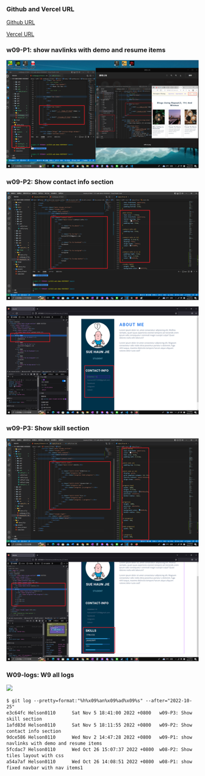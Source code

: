 ### Github and Vercel URL

[Github URL](https://github.com/Helson0110/1111-web-demo-410350267)

[Vercel URL](https://1111-web-demo-410350267-tfro.vercel.app/)

### w09-P1: show navlinks with demo and resume items

![](w09-p1.png)

### w09-P2: Show contact info section

![](w09-p2-1.png)

![](w09-p2-2.png)

### w09-P3: Show skill section

![](w09-p3-1.png)

![](w09-p3-2.png)

### W09-logs: W9 all logs

![](w08-logs.png)

```
$ git log --pretty=format:"%h%x09%an%x09%ad%x09%s" --after="2022-10-25"
e3c64fc Helson0110      Sat Nov 5 18:41:00 2022 +0800   w09-P3: Show skill section
1afd83d Helson0110      Sat Nov 5 18:11:55 2022 +0800   w09-P2: Show contact info section
9dce586 Helson0110      Wed Nov 2 14:47:28 2022 +0800   w09-P1: show navlinks with demo and resume items
5fcdac7 Helson0110      Wed Oct 26 15:07:37 2022 +0800  w08-P2: Show tiles layout with css
a54a7af Helson0110      Wed Oct 26 14:08:51 2022 +0800  w08-P1: show fixed navbar with nav items1
```
